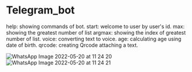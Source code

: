 # Telegram_bot

help: showing commands of bot.
start: welcome to user by user's id. 
max: showing the greatest number of list
argmax: showing the index of greatest number of list.
voice: converting text to voice.
age: calculating age using date of birth.
qrcode: creating Qrcode attaching a text. 

![WhatsApp Image 2022-05-20 at 11 24 20](https://user-images.githubusercontent.com/98955598/169590090-623d655c-16d9-4ad1-a6ca-932de4014ab7.jpeg)
![WhatsApp Image 2022-05-20 at 11 24 21](https://user-images.githubusercontent.com/98955598/169590102-5494a0de-c5c8-4942-8c35-e4ae8f141759.jpeg)
